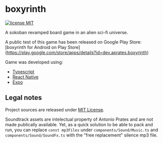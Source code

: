 # boxyrinth

[![license MIT](https://img.shields.io/badge/license-MIT-yellow.svg?style=flat-square)](LICENSE.md)

A sokoban revamped board game in an alien sci-fi universe.

A public test of this game has been released on Google Play Store:
[boxyrinth for Android on Play Store]
(https://play.google.com/store/apps/details?id=dev.aprates.boxyrinth)

Game was developed using:
- [Typescript](https://www.typescriptlang.org/)
- [React Native](https://reactnative.dev/)
- [Expo](https://expo.dev/)

## Legal notes

Project sources are released under [MIT License](./LICENSE.md).

Soundtrack assets are intelectual property of Antonio Prates and are not made publically available. Yet, as a quick solution to be able to pack and run, you can replace `const mp3Files` under `components/Sound/Music.ts` and `components/Sound/SoundFx.ts` with the "free replacement" silence mp3 file.
